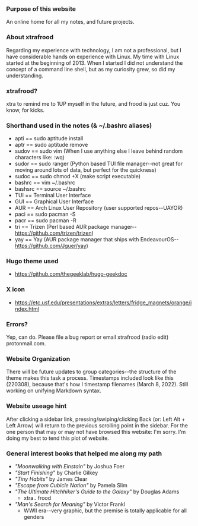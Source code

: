 ### Purpose of this website
An online home for all my notes, and future projects.

### About xtrafrood
Regarding my experience with technology, I am not a professional, but I have considerable hands on experience with Linux.  My time with Linux started at the beginning of 2013.  When I started I did not understand the concept of a command line shell, but as my curiosity grew, so did my understanding.

### xtrafrood?
xtra to remind me to 1UP myself in the future, and frood is just cuz.  You know, for kicks.

### Shorthand used in the notes (& ~/.bashrc aliases)
- apti == sudo aptitude install
- aptr == sudo aptitude remove
- sudov == sudo vim (When I use anything else I leave behind random characters like: :wq)
- sudor == sudo ranger (Python based TUI file manager--not great for moving around lots of data, but perfect for the quickness)
- sudoc == sudo chmod +X (make script executable)
- bashrc == vim ~/.bashrc
- bashsrc == source ~/.bashrc
- TUI == Terminal User Interface
- GUI == Graphical User Interface
- AUR == Arch Linux User Repository (user supported repos--UAYOR)
- paci == sudo pacman -S
- pacr == sudo pacman -R
- tri == Trizen (Perl based AUR package manager--https://github.com/trizen/trizen)
- yay == Yay (AUR package manager that ships with EndeavourOS--https://github.com/Jguer/yay)

### Hugo theme used
- https://github.com/thegeeklab/hugo-geekdoc

### X icon
- https://etc.usf.edu/presentations/extras/letters/fridge_magnets/orange/index.html

### Errors?
Yep, can do.  Please file a bug report or email xtrafrood (radio edit) protonmail.com.

### Website Organization 
There will be future updates to group categories--the structure of the theme makes this task a process.  Timestamps included look like this (220308), because that's how I timestamp filenames (March 8, 2022).  Still working on unifying Markdown syntax.

### Website useage hint
After clicking a sidebar link, pressing/swiping/clicking Back (or: Left Alt + Left Arrow) will return to the previous scrolling point in the sidebar.  For the one person that may or may not have browsed this website: I'm sorry.  I'm doing my best to tend this plot of website.

### General interest books that helped me along my path
- *"Moonwalking with Einstain"* by Joshua Foer
- *"Start Finishing"* by Charlie Gilkey
- *"Tiny Habits"* by James Clear
- *"Escape from Cubicle Nation"* by Pamela Slim
- *"The Ultimate Hitchhiker's Guide to the Galaxy"* by Douglas Adams
    - xtra.. frood
- *"Man's Search for Meaning"* by Victor Frankl
    - WWII era--very graphic, but the premise is totally applicable for all genders

